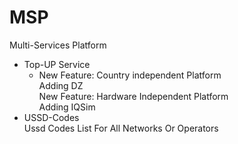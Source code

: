 # MSP
Multi-Services Platform</br>

<ul>
<li>Top-UP Service</br>
  <ul>
  <li>New Feature: Country independent Platform </br>
    Adding DZ</br>
  New Feature: Hardware Independent Platform</br>
    Adding IQSim</br>
  </li>
  </ul>
<li>USSD-Codes</br>
  Ussd Codes List For All Networks Or Operators</br>
</li>
</ul>
